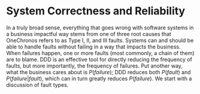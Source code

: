 # System Correctness and Reliability

In a truly broad sense, everything that goes wrong with software systems in a business impactful way stems from one of three root causes that OneChronos refers to as Type I, II, and III faults. Systems can and should be able to handle faults without failing in a way that impacts the business. When failures happen, one or more faults (most commonly, a chain of them) are to blame. DDD is an effective tool for directly reducing the frequency of faults, but more importantly, the frequency of failures. Put another way, what the business cares about is $P(failure)$; DDD reduces both $P(fault)$ and $P(failure|fault)$, which can in turn greatly reduces $P(failure)$. We start with a discussion of fault types.
